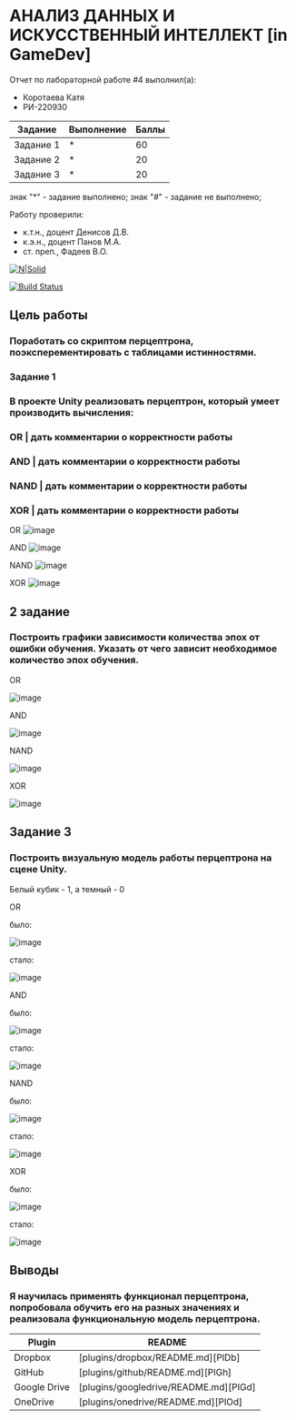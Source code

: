  # АНАЛИЗ ДАННЫХ И ИСКУССТВЕННЫЙ ИНТЕЛЛЕКТ [in GameDev]
Отчет по лабораторной работе #4 выполнил(а):
- Коротаева Катя
- РИ-220930

| Задание | Выполнение | Баллы |
| ------ | ------ | ------ |
| Задание 1 | * | 60 |
| Задание 2 | * | 20 |
| Задание 3 | * | 20 |

знак "*" - задание выполнено; знак "#" - задание не выполнено;

Работу проверили:
- к.т.н., доцент Денисов Д.В.
- к.э.н., доцент Панов М.А.
- ст. преп., Фадеев В.О.

[![N|Solid](https://cldup.com/dTxpPi9lDf.thumb.png)](https://nodesource.com/products/nsolid)

[![Build Status](https://travis-ci.org/joemccann/dillinger.svg?branch=master)](https://travis-ci.org/joemccann/dillinger)

## Цель работы
### Поработать со скриптом перцептрона, поэксперементировать с таблицами истинностями.

### Задание 1
### В проекте Unity реализовать перцептрон, который умеет производить вычисления:
### OR | дать комментарии о корректности работы
### AND | дать комментарии о корректности работы
### NAND | дать комментарии о корректности работы
### XOR | дать комментарии о корректности работы

OR
![image](https://github.com/RomanGleizer/Workshop4/assets/125725530/833bf281-f1f3-4c03-8f25-9789970f5d45)

AND
![image](https://github.com/RomanGleizer/Workshop4/assets/125725530/a2caa419-54a5-4736-a6f8-38aef96df3a6)

NAND
![image](https://github.com/RomanGleizer/Workshop4/assets/125725530/97bd1bdd-5147-4ef8-828f-dc813a0c808e)

XOR
![image](https://github.com/RomanGleizer/Workshop4/assets/125725530/165a1083-0e2f-4253-9361-b8ecb947c7d4)

## 2 задание
### Построить графики зависимости количества эпох от ошибки  обучения. Указать от чего зависит необходимое количество эпох обучения.

OR

![image](https://github.com/MsKat04/laba4/assets/116561169/43b7429d-35d2-4fee-ab26-c589ee5cd28d)

AND

![image](https://github.com/MsKat04/laba4/assets/116561169/d734043d-b122-49b2-a302-9693f1edb582)

NAND

![image](https://github.com/MsKat04/laba4/assets/116561169/33a46d29-6ed8-4ee7-9d1b-9209da2aeddd)

XOR

![image](https://github.com/MsKat04/laba4/assets/116561169/e67c6ee3-8d40-4996-b91d-cf5954f08437)


## Задание 3

### Построить визуальную модель работы перцептрона на сцене Unity.

Белый кубик - 1, а темный - 0

OR

было:

![image](https://github.com/MsKat04/laba4/assets/116561169/70f72cd0-0184-474a-917a-405e72f4550b)

стало:

![image](https://github.com/MsKat04/laba4/assets/116561169/7d6fe336-23fd-4ea6-8f29-8668351ac9dc)


AND

было:

![image](https://github.com/MsKat04/laba4/assets/116561169/ab305e14-a15b-4b83-8794-d96ef93624ec)

стало:

![image](https://github.com/MsKat04/laba4/assets/116561169/cdbdb51c-ec86-4e87-bf08-330ca06a5dc4)


NAND

было:

![image](https://github.com/MsKat04/laba4/assets/116561169/6fe6c77c-3a62-486b-8b4d-93ff82bd9a91)

стало:

![image](https://github.com/MsKat04/laba4/assets/116561169/714950c9-11e2-49e7-b86a-598a03b4b77a)


XOR

было:

![image](https://github.com/MsKat04/laba4/assets/116561169/857b8439-a157-4d42-b6c2-0dbf79ebc027)

стало:

![image](https://github.com/MsKat04/laba4/assets/116561169/f8c06138-df1d-46f5-b768-364843fc7734)


## Выводы

### Я научилась применять функционал перцептрона, попробовала обучить его на разных значениях и реализовала функциональную модель перцептрона.

| Plugin | README |
| ------ | ------ |
| Dropbox | [plugins/dropbox/README.md][PlDb] |
| GitHub | [plugins/github/README.md][PlGh] |
| Google Drive | [plugins/googledrive/README.md][PlGd] |
| OneDrive | [plugins/onedrive/README.md][PlOd] |
